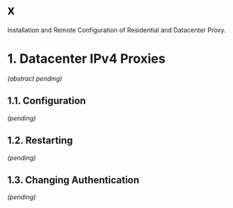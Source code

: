 # x

Installation and Remote Configuration of Residential and Datacenter Proxy.

# 1. Datacenter IPv4 Proxies

*(abstract pending)*

## 1.1. Configuration

*(pending)*

## 1.2. Restarting

*(pending)*

## 1.3. Changing Authentication

*(pending)*

